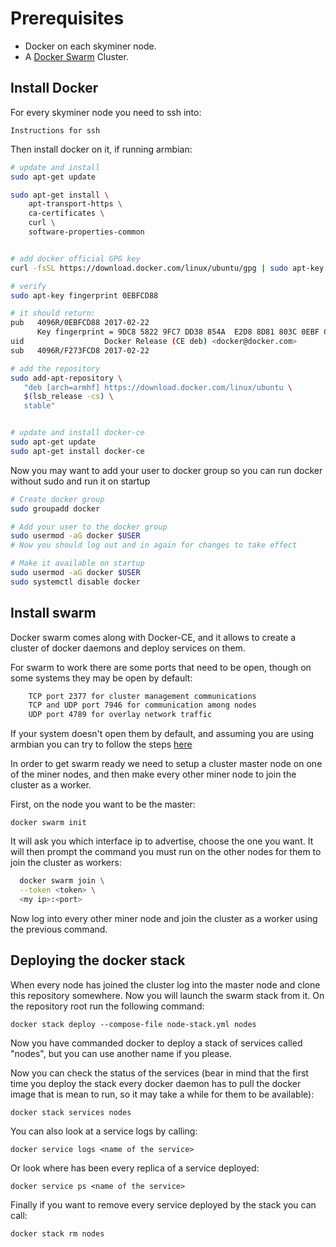 # Prerequisites

- Docker on each skyminer node.
- A [Docker Swarm][1] Cluster.

[1]: https://docs.docker.com/get-started/part4/#understanding-swarm-clusters

## Install Docker

For every skyminer node you need to ssh into:

    Instructions for ssh

Then install docker on it, if running armbian:

``` bash
# update and install
sudo apt-get update

sudo apt-get install \
    apt-transport-https \
    ca-certificates \
    curl \
    software-properties-common


# add docker official GPG key
curl -fsSL https://download.docker.com/linux/ubuntu/gpg | sudo apt-key add -

# verify
sudo apt-key fingerprint 0EBFCD88

# it should return:
pub   4096R/0EBFCD88 2017-02-22
      Key fingerprint = 9DC8 5822 9FC7 DD38 854A  E2D8 8D81 803C 0EBF CD88
uid                  Docker Release (CE deb) <docker@docker.com>
sub   4096R/F273FCD8 2017-02-22

# add the repository
sudo add-apt-repository \
   "deb [arch=armhf] https://download.docker.com/linux/ubuntu \
   $(lsb_release -cs) \
   stable"


# update and install docker-ce
sudo apt-get update
sudo apt-get install docker-ce
```

Now you may want to add your user to docker group so you can run docker without sudo and run it on startup

```bash
# Create docker group
sudo groupadd docker

# Add your user to the docker group
sudo usermod -aG docker $USER
# Now you should log out and in again for changes to take effect

# Make it available on startup
sudo usermod -aG docker $USER
sudo systemctl disable docker
```

## Install swarm

Docker swarm comes along with Docker-CE, and it allows to create a cluster of docker daemons and deploy services
on them.

For swarm to work there are some ports that need to be open, though on some systems they may be open
by default:

```bash
    TCP port 2377 for cluster management communications
    TCP and UDP port 7946 for communication among nodes
    UDP port 4789 for overlay network traffic
```

If your system doesn't open them by default, and assuming you are using armbian you can try to follow
the steps [here](https://wiki.debian.org/Uncomplicated%20Firewall%20%28ufw%29)

In order to get swarm ready we need to setup a cluster master node on one of the miner nodes, and then make every other
miner node to join the cluster as a worker.

First, on the node you want to be the master:

    docker swarm init

It will ask you which interface ip to advertise, choose the one you want. It will then prompt the command you must
run on the other nodes for them to join the cluster as workers:

```bash
  docker swarm join \
  --token <token> \
  <my ip>:<port>
```

Now log into every other miner node and join the cluster as a worker using the previous command.

## Deploying the docker stack

When every node has joined the cluster log into the master node and clone this repository somewhere. Now
you will launch the swarm stack from it. On the repository root run the following command:

    docker stack deploy --compose-file node-stack.yml nodes

Now you have commanded docker to deploy a stack of services called "nodes", but you can use another name
if you please.

Now you can check the status of the services (bear in mind that the first time you deploy the stack every docker
daemon has to pull the docker image that is mean to run, so it may take a while for them to be available):

    docker stack services nodes

You can also look at a service logs by calling:

    docker service logs <name of the service>

Or look where has been every replica of a service deployed:

    docker service ps <name of the service>

Finally if you want to remove every service deployed by the stack you can call:

    docker stack rm nodes

